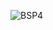 ![BSP4](https://github.com/JunHyoung1428/Unity-DungeonGenerator/assets/154119773/1955e2cb-fe73-479c-952f-e5519edb73c9)
